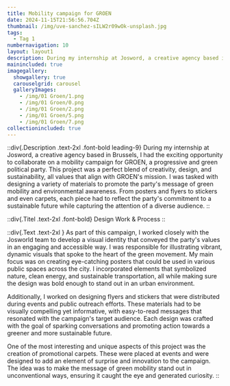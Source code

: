 ```yaml
---
title: Mobility campaign for GROEN
date: 2024-11-15T21:56:56.704Z
thumbnail: /img/uve-sanchez-sILW2r09wOk-unsplash.jpg
tags:
  - Tag 1
numbernavigation: 10
layout: layout1
description: During my internship at Josword, a creative agency based in Brussels, I had the exciting opportunity to collaborate on a mobility campaign for GROEN, a progressive and green political party. This project was a perfect blend of creativity, design, and sustainability, all values that align with GROEN's mission. I was tasked with designing a variety of materials to promote the party's message of green mobility and environmental awareness. From posters and flyers to stickers and even carpets, each piece had to reflect the party's commitment to a sustainable future while capturing the attention of a diverse audience.
mainincluded: true
imagegallery:
  showgallery: true
  carouselgrid: carousel
  galleryImages:
    - /img/01 Groen/1.png
    - /img/01 Groen/0.png
    - /img/01 Groen/2.png
    - /img/01 Groen/5.png
    - /img/01 Groen/7.png
collectionincluded: true
--- 
```

::div{.Description .text-2xl .font-bold leading-9}
During my internship at Josword, a creative agency based in Brussels, I had the exciting opportunity to collaborate on a mobility campaign for GROEN, a progressive and green political party. This project was a perfect blend of creativity, design, and sustainability, all values that align with GROEN's mission. I was tasked with designing a variety of materials to promote the party's message of green mobility and environmental awareness. From posters and flyers to stickers and even carpets, each piece had to reflect the party's commitment to a sustainable future while capturing the attention of a diverse audience.
::  

::div{.Titel .text-2xl .font-bold}
Design Work & Process
::

::div{.Text .text-2xl }
As part of this campaign, I worked closely with the Josworld team to develop a visual identity that conveyed the party's values in an engaging and accessible way. I was responsible for illustrating vibrant, dynamic visuals that spoke to the heart of the green movement. My main focus was on creating eye-catching posters that could be used in various public spaces across the city. I incorporated elements that symbolized nature, clean energy, and sustainable transportation, all while making sure the design was bold enough to stand out in an urban environment.

Additionally, I worked on designing flyers and stickers that were distributed during events and public outreach efforts. These materials had to be visually compelling yet informative, with easy-to-read messages that resonated with the campaign's target audience. Each design was crafted with the goal of sparking conversations and promoting action towards a greener and more sustainable future.

One of the most interesting and unique aspects of this project was the creation of promotional carpets. These were placed at events and were designed to add an element of surprise and innovation to the campaign. The idea was to make the message of green mobility stand out in unconventional ways, ensuring it caught the eye and generated curiosity.
:: 











